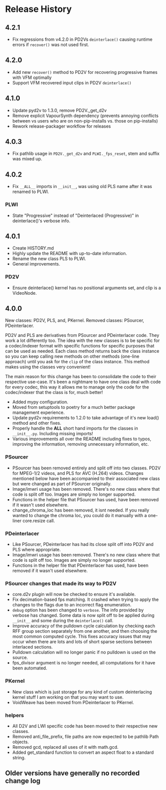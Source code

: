 # Release History

## 4.2.1

- Fix regressions from v4.2.0 in PD2Vs `deinterlace()` causing runtime errors if `recover()` was not used first.

## 4.2.0

- Add new `recover()` method to PD2V for recovering progressive frames with VFM optimally
- Support VFM recovered input clips in PD2V `deinterlace()`

## 4.1.0

- Update pyd2v to 1.3.0, remove PD2V._get_d2v
- Remove explicit VapourSynth dependency (prevents annoying conflicts between vs users who are on non-pip-installs vs. those on pip-installs)
- Rework release-packager workflow for releases

## 4.0.3

- Fix pathlib usage in `PD2V._get_d2v` and `PLWI._fps_reset`, stem and suffix was mixed up.

## 4.0.2

- Fix `__ALL__` imports in `__init__`, was using old PLS name after it was renamed to PLWI.

### PLWI

- State "Progressive" instead of "Deinterlaced (Progressive)" in deinterlace()'s verbose info.

## 4.0.1

- Create HISTORY.md
- Highly update the README with up-to-date information.
- Rename the new class PLS to PLWI.
- General improvements.

### PD2V

- Ensure deinterlace() kernel has no positional arguments set, and clip is a VideoNode.

## 4.0.0

New classes: PD2V, PLS, and, PKernel.
Removed classes: PSourcer, PDeinterlacer.

PD2V and PLS are derivatives from PSourcer and PDeinterlacer code. They work a lot differently too. The idea with the
new classes is to be specific for a codec/indexer format with specific functions for specific purposes that can be
used as needed. Each class method returns back the class instance so you can keep calling new methods on other methods
(one-line approach) until you ask for the `clip` of the class instance. This method makes using the classes very
convenient!

The main reason for this change has been to consolidate the code to their respective use-case. It's been a nightmare
to have one class deal with code for every codec, this way it allows me to manage only the code for the codec/indexer
that the class is for, much better!

- Added mypy configuration.
- Moved from setuptools to poetry for a much better package management experience.
- Update pyd2v requirements to 1.2.0 to take advantage of it's new load() method and other fixes.
- Properly handle the __ALL__ short hand imports for the classes in `__init__.py`. Including missing imports!
- Various improvements all over the README including fixes to typos, improving the information, removing unnecessary
  information, etc.

### PSourcer

- PSourcer has been removed entirely and split off into two classes. PD2V for MPEG-1/2 videos, and PLS for AVC (H.264) videos. Changes mentioned below have been accompanied to their associated new class but were changed as part of PSourcer originally.
- Image/imwri usage has been removed. There's no new class where that code is split off too. Images are simply no longer supported.
- Functions in the helper file that PSourcer has used, have been removed if it wasn't used elsewhere.
- change_chroma_loc has been removed, it isnt needed. If you really wanted to change the chroma loc, you could do it manually with a one-liner core.resize call.

### PDeinterlacer

- Like PSourcer, PDeinterlacer has had its close split off into PD2V and PLS where appropriate.
- Image/imwri usage has been removed. There's no new class where that code is split off too. Images are simply no longer supported.
- Functions in the helper file that PDeinterlacer has used, have been removed if it wasn't used elsewhere.

### PSourcer changes that made its way to PD2V

- core.d2v plugin will now be checked to ensure it's available.
- Fix decimation-based fps matching. It crashed when trying to apply the changes to the flags due to an incorrect flag enumeration.
- `debug` option has been changed to `verbose`. The info provided by verbose has changed. Some data is now split off to be applied during `__init__` and some during the `deinterlace()` call.
- Improve accuracy of the pulldown cycle calculation by checking each RFF group section separately from one another, and then choosing the most common computed cycle. This fixes accuracy issues that may occur when there are lots and lots of short sparse sections between interlaced sections.
- Pulldown calculation will no longer panic if no pulldown is used on the source.
- fps_divisor argument is no longer needed, all computations for it have been automated.

### PKernel

- New class which is just storage for any kind of custom deinterlacing kernel stuff I am working on that you may want to use.
- VoidWeave has been moved from PDeinterlacer to PKernel.

### helpers

- All D2V and LWI specific code has been moved to their respective new classes.
- Removed anti_file_prefix, file paths are now expected to be pathlib Path objects.
- Removed gcd, replaced all uses of it with math.gcd.
- Added get_standard function to convert an aspect float to a standard string.

## Older versions have generally no recorded change log
